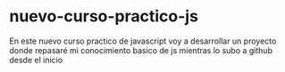 # nuevo-curso-practico-js
En este nuevo curso practico de javascript voy a desarrollar un proyecto donde repasaré mi conocimiento basico de js mientras lo subo a github desde el inicio
